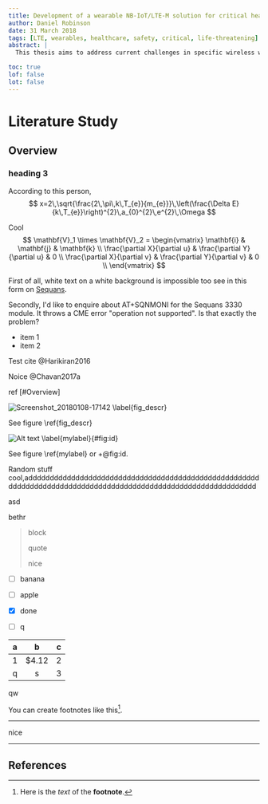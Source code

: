 ```yaml
---
title: Development of a wearable NB-IoT/LTE-M solution for critical health and safety reporting
author: Daniel Robinson
date: 31 March 2018
tags: [LTE, wearables, healthcare, safety, critical, life-threatening]
abstract: |
  This thesis aims to address current challenges in specific wireless wearable technology by using NB-IoT/LTE-M. Research and development will be geared towards senior citizens, children, hospital/clinic patients and vulnerable pedestrians. The device is intended to detect and report any of the following critical information using generic interfaces (I2C, digital IOs, UART, SPI): heart rate indicating health concerns, acceleration/jerk indicating falls or crashes, indoor localisation, body temperature, triggering of a panic button in case of emergency; whilst maintaining a discrete footprint. The solution will work in a similar way to the mobile phone app Namola, in which location info is sent to emergency responders. To conserve power, the transmission will be event-triggered, with optional infrequent polling from the server side. The idea would be to roll this out on a large scale, and for the application to choose one of the specific targets, e.g. only clinics, or only pedestrians.

toc: true
lof: false
lot: false
---
```


<!--pandoc '.\Literature Study.md' --filter pandoc-fignos --mathjax --number-sections --standalone --bibliography .\bibtex\library.bib -o thesis.pdf-->

# Literature Study

## Overview

### heading 3

According to this person,
$$
x=2\,\sqrt{\frac{2\,\pi\,k\,T_{e}}{m_{e}}}\,\left(\frac{\Delta E}{k\,T_{e}}\right)^{2}\,a_{0}^{2}\,e^{2}\,\Omega
$$


Cool
$$
\mathbf{V}_1 \times \mathbf{V}_2 =  \begin{vmatrix} 
\mathbf{i} & \mathbf{j} & \mathbf{k} \\
\frac{\partial X}{\partial u} &  \frac{\partial Y}{\partial u} & 0 \\
\frac{\partial X}{\partial v} &  \frac{\partial Y}{\partial v} & 0 \\
\end{vmatrix}
$$


First of all, white text on a white background is impossible too see in this form on [Sequans](http://www.sequans.com/contact).

Secondly, I'd like to enquire about AT+SQNMONI for the Sequans 3330 module. It throws a CME error "operation not supported". Is that exactly the problem?



<!--hmm this is cool-->



* item 1
* item 2

Test cite @Harikiran2016

Noice @Chavan2017a

ref [#Overview]

![Screenshot_20180108-17142 \label{fig_descr}](C:\Users\d7rob\MEng\Screenshot_20180108-171426.png "thesis description")

See figure \ref{fig_descr}



![Alt text \label{mylabel}](C:/Users/d7rob/OneDrive/Pictures/canyon.jpg){#fig:id}

See figure \ref{mylabel} or +@fig:id.



Random stuff  
cool,adddddddddddddddddddddddddddddddddddddddddddddddddddddddddddddddddddddddddddddddddddddddddddddddddddddddddddddddd  

asd </br>

bethr

> block
>
> quote
>
> nice


- [ ] banana
- [ ] apple
- [x] done
- [ ] q


|  a   |   b   |  c   |
| :--: | :---: | :--: |
|  1   | $4.12 |  2   |
|  q   |   s   |  3   |

qw



You can create footnotes like this[^footnote].

[^footnote]: Here is the *text* of the **footnote**.

***

nice

---



## References
